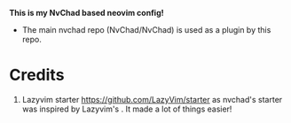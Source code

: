 **This is my NvChad based neovim config!**

- The main nvchad repo (NvChad/NvChad) is used as a plugin by this repo.

# Credits

1) Lazyvim starter https://github.com/LazyVim/starter as nvchad's starter was inspired by Lazyvim's . It made a lot of things easier!
